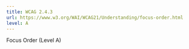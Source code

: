 ```yaml
---
title: WCAG 2.4.3
url: https://www.w3.org/WAI/WCAG21/Understanding/focus-order.html
level: A
---
```

Focus Order (Level A)
